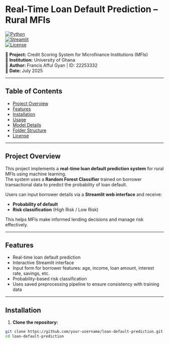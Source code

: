 # Real-Time Loan Default Prediction – Rural MFIs

[![Python](https://img.shields.io/badge/python-3.10-blue)](https://www.python.org/)  
[![Streamlit](https://img.shields.io/badge/streamlit-1.29-orange)](https://streamlit.io/)  
[![License](https://img.shields.io/badge/license-MIT-green)](LICENSE)  

🎯 **Project:** Credit Scoring System for Microfinance Institutions (MFIs)  
🏫 **Institution:** University of Ghana  
👤 **Author:** Francis Afful Gyan | ID: 22253332  
📅 **Date:** July 2025  

---

## Table of Contents
- [Project Overview](#project-overview)  
- [Features](#features)  
- [Installation](#installation)  
- [Usage](#usage)  
- [Model Details](#model-details)  
- [Folder Structure](#folder-structure)  
- [License](#license)  

---

## Project Overview

This project implements a **real-time loan default prediction system** for rural MFIs using machine learning.  
The system uses a **Random Forest Classifier** trained on borrower transactional data to predict the probability of loan default.  

Users can input borrower details via a **Streamlit web interface** and receive:  
- **Probability of default**  
- **Risk classification** (High Risk / Low Risk)  

This helps MFIs make informed lending decisions and manage risk effectively.  

---

## Features

- Real-time loan default prediction  
- Interactive Streamlit interface  
- Input form for borrower features: age, income, loan amount, interest rate, savings, etc.  
- Probability-based risk classification  
- Uses saved preprocessing pipeline to ensure consistency with training data  

---

## Installation

1. **Clone the repository:**
```bash
git clone https://github.com/your-username/loan-default-prediction.git
cd loan-default-prediction
